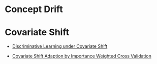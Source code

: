 # Concept Drift

# Covariate Shift

* [Discriminative Learning under Covariate Shift](http://jmlr.csail.mit.edu/papers/volume10/bickel09a/bickel09a.pdf)

* [Covariate Shift Adaption by Importance Weighted Cross Validation](http://www.jmlr.org/papers/volume8/sugiyama07a/sugiyama07a.pdf)